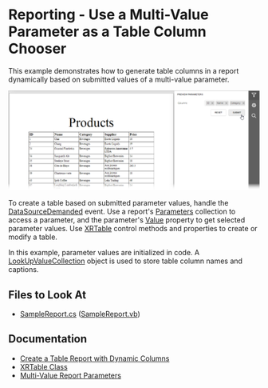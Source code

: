 # Reporting - Use a Multi-Value Parameter as a Table Column Chooser

This example demonstrates how to generate table columns in a report dynamically based on submitted values of a multi-value parameter.

![Example](./Images/example.png)

To create a table based on submitted parameter values, handle the [DataSourceDemanded](https://docs.devexpress.com/XtraReports/DevExpress.XtraReports.UI.XtraReportBase.DataSourceDemanded) event. Use a report's [Parameters](https://docs.devexpress.com/XtraReports/DevExpress.XtraReports.UI.XtraReport.Parameters) collection to access a parameter, and the parameter's [Value](https://docs.devexpress.com/CoreLibraries/DevExpress.XtraReports.Parameters.Parameter.Value) property to get selected parameter values. Use [XRTable](https://docs.devexpress.com/XtraReports/DevExpress.XtraReports.UI.XRTable) control methods and properties to create or modify a table.

In this example, parameter values are initialized in code. A [LookUpValueCollection](https://docs.devexpress.com/CoreLibraries/DevExpress.XtraReports.Parameters.LookUpValueCollection) object is used to store table column names and captions.

## Files to Look At

- [SampleReport.cs](./CS/T333639/SampleReport.cs#L10) ([SampleReport.vb](./VB/T333639/SampleReport.vb#L10))

## Documentation

- [Create a Table Report with Dynamic Columns](https://docs.devexpress.com/XtraReports/401853)
- [XRTable Class](https://docs.devexpress.com/XtraReports/DevExpress.XtraReports.UI.XRTable)
- [Multi-Value Report Parameters](https://docs.devexpress.com/XtraReports/9998)




